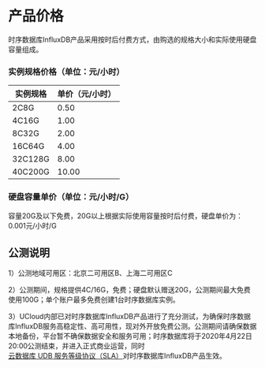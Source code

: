 # 产品价格

时序数据库InfluxDB产品采用按时后付费方式，由购选的规格大小和实际使用硬盘容量组成。

### 实例规格价格（单位：元/小时）

|实例规格|单价（元/小时） |
| ----------- | ---------- |
| 2C8G | 0.50 |
| 4C16G | 1.00 |
| 8C32G | 2.00 |
| 16C64G | 4.00 |
| 32C128G | 8.00 |
| 40C200G | 10.00 |

### 硬盘容量单价（单位：元/小时/G）

容量20G及以下免费，20G以上根据实际使用容量按时后付费，硬盘单价为：0.001元/小时/G

## 公测说明

1）公测地域可用区：北京二可用区B、上海二可用区C

2）公测期间，规格提供4C/16G，免费；硬盘默认赠送20G，公测期间最大免费使用100G；单个账户最多免费创建1台时序数据库实例。

3）UCloud内部已对时序数据库InfluxDB产品进行了充分测试，为确保时序数据库InfluxDB服务高稳定性、高可用性，现对外开放免费公测。公测期间请确保数据本地备份，平台暂不确保数据安全和服务可用；时序数据库将于2020年4月22日20:00公测结束，并进入正式商业运营，同时[云数据库 UDB 服务等级协议（SLA）](sla/udb_sla)对时序数据库InfluxDB产品生效。
